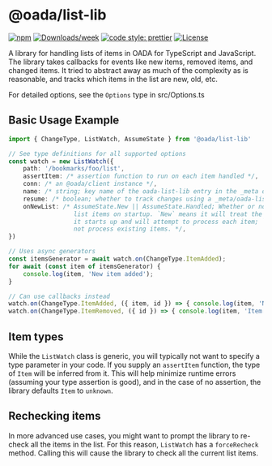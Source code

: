 # @oada/list-lib

[![npm](https://img.shields.io/npm/v/@oada/list-lib)](https://www.npmjs.com/package/@oada/list-lib)
[![Downloads/week](https://img.shields.io/npm/dw/@oada/list-lib.svg)](https://npmjs.org/package/@oada/list-lib)
[![code style: prettier](https://img.shields.io/badge/code_style-prettier-ff69b4.svg)](https://github.com/prettier/prettier)
[![License](https://img.shields.io/github/license/OADA/client)](LICENSE)

A library for handling lists of items in OADA for TypeScript and JavaScript.
The library takes callbacks for events like
new items, removed items, and changed items.
It tried to abstract away as much of the complexity as is reasonable,
and tracks which items in the list are new, old, etc.

For detailed options, see the `Options` type in src/Options.ts

## Basic Usage Example

```typescript
import { ChangeType, ListWatch, AssumeState } from '@oada/list-lib'

// See type definitions for all supported options
const watch = new ListWatch({
    path: '/bookmarks/foo/list',
    assertItem: /* assertion function to run on each item handled */,
    conn: /* an @oada/client instance */,
    name: /* string; key name of the oada-list-lib entry in the _meta doc*/,
    resume: /* boolean; whether to track changes using a _meta/oada-list-lib/<name> entry */
    onNewList: /* AssumeState.New || AssumeState.Handled; Whether or not to handle existing
                  list items on startup. `New` means it will treat the list as new every time 
                  it starts up and will attempt to process each item; `Handled` means it will
                  not process existing items. */,
})

// Uses async generators
const itemsGenerator = await watch.on(ChangeType.ItemAdded);
for await (const item of itemsGenerator) {
    console.log(item, 'New item added');
}

// Can use callbacks instead
watch.on(ChangeType.ItemAdded, ({ item, id }) => { console.log(item, 'New list item') });
watch.on(ChangeType.ItemRemoved, ({ id }) => { console.log(item, 'Item removed') },
```

## Item types

While the `ListWatch` class is generic,
you will typically not want to specify a type parameter in your code.
If you supply an `assertItem` function,
the type of `Item` will be inferred from it.
This will help minimize runtime errors
(assuming your type assertion is good),
and in the case of no assertion, the library defaults `Item` to `unknown`.

## Rechecking items

In more advanced use cases, you might want to prompt the library to re-check
all the items in the list.
For this reason, `ListWatch` has a `forceRecheck` method.
Calling this will cause the library to check all the current list items.
